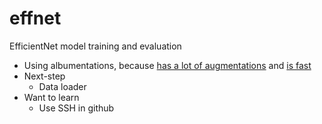 # effnet
EfficientNet model training and evaluation
* Using albumentations, because [has a lot of augmentations](https://github.com/albumentations-team/albumentations?tab=readme-ov-file#list-of-augmentations) and [is fast](https://github.com/albumentations-team/albumentations?tab=readme-ov-file#benchmarking-results)
* Next-step
  * Data loader
* Want to learn
  * Use SSH in github 

